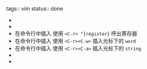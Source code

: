 tags:: vim
status:: done

-
-
- 在命令行中插入 使用 `<C-r> "{register}` 呼出寄存器
- 在命令行中插入 使用 `<C-r><C-w>` 插入光标下的 `word`
- 在命令行中插入 使用 `<C-r><C-a>` 插入光标下的 `string`
-
-